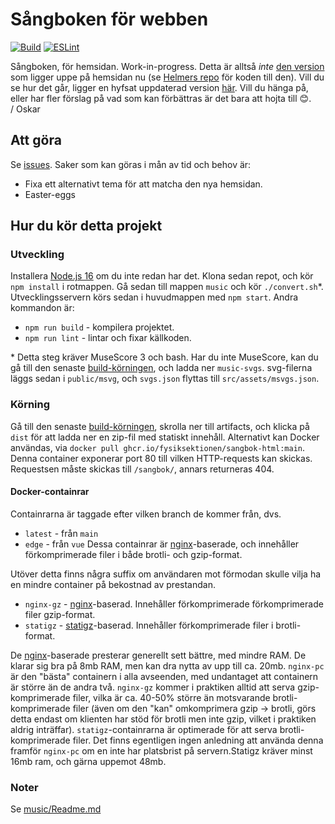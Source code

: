 # Sångboken för webben
[![Build](https://github.com/Fysiksektionen/sangbok-html/actions/workflows/build-vue.yml/badge.svg?branch=vue)](https://github.com/Fysiksektionen/sangbok-html/actions/workflows/build-vue.yml) [![ESLint](https://github.com/Fysiksektionen/sangbok-html/actions/workflows/lint.yml/badge.svg?branch=vue)](https://github.com/Fysiksektionen/sangbok-html/actions/workflows/lint.yml)

Sångboken, för hemsidan. Work-in-progress. Detta är alltså _inte_ [den version](https://f.kth.se/sangbok/) som ligger uppe på hemsidan nu (se [Helmers repo](https://github.com/HelmerNylen/sangbok-f) för koden till den). Vill du se hur det går, ligger en hyfsat uppdaterad version [här](https://f-sangbok-3cf6d8.netlify.app). Vill du hänga på, eller har fler förslag på vad som kan förbättras är det bara att hojta till 😊.  
/ Oskar

## Att göra
Se [issues](https://github.com/Fysiksektionen/sangbok-html/issues). Saker som kan göras i mån av tid och behov är:
* Fixa ett alternativt tema för att matcha den nya hemsidan.
* Easter-eggs

## Hur du kör detta projekt
### Utveckling
Installera [Node.js 16](https://nodejs.org) om du inte redan har det. Klona sedan repot, och kör `npm install` i rotmappen. Gå sedan till mappen `music` och kör `./convert.sh`*. Utvecklingsservern körs sedan i huvudmappen med `npm start`. Andra kommandon är:
* `npm run build` - kompilera projektet.
* `npm run lint` - lintar och fixar källkoden.

\* Detta steg kräver MuseScore 3 och bash. Har du inte MuseScore, kan du gå till den senaste [build-körningen](https://github.com/Fysiksektionen/sangbok-html/actions/workflows/build-vue.yml), och ladda ner `music-svgs`. svg-filerna läggs sedan i `public/msvg`, och `svgs.json` flyttas till `src/assets/msvgs.json`.

### Körning
Gå till den senaste [build-körningen](https://github.com/Fysiksektionen/sangbok-html/actions/workflows/build-vue.yml), skrolla ner till artifacts, och klicka på `dist` för att ladda ner en zip-fil med statiskt innehåll. Alternativt kan Docker användas, via `docker pull ghcr.io/fysiksektionen/sangbok-html:main`. Denna container exponerar port 80 till vilken HTTP-requests kan skickas. Requestsen måste skickas till `/sangbok/`, annars returneras 404.

#### Docker-containrar
Containrarna är taggade efter vilken branch de kommer från, dvs.
* `latest` - från `main`
* `edge` - från `vue`
Dessa containrar är [nginx](https://www.nginx.com)-baserade, och innehåller förkomprimerade filer i både brotli- och gzip-format.

Utöver detta finns några suffix om användaren mot förmodan skulle vilja ha en mindre container på bekostnad av prestandan.
* `nginx-gz` - [nginx](https://www.nginx.com)-baserad. Innehåller förkomprimerade förkomprimerade filer gzip-format.
* `statigz` - [statigz](https://pkg.go.dev/github.com/vearutop/statigz)-baserad. Innehåller förkomprimerade filer i brotli-format.

De [nginx](https://www.nginx.com)-baserade presterar generellt sett bättre, med mindre RAM. De klarar sig bra på 8mb RAM, men kan dra nytta av upp till ca. 20mb. `nginx-pc` är den "bästa" containern i alla avseenden, med undantaget att containern är större än de andra två. `nginx-gz` kommer i praktiken alltid att serva gzip-komprimerade filer, vilka är ca. 40-50% större än motsvarande brotli-komprimerade filer (även om den "kan" omkomprimera gzip -> brotli, görs detta endast om klienten har stöd för brotli men inte gzip, vilket i praktiken aldrig inträffar). `statigz`-containrarna är optimerade för att serva brotli-komprimerade filer. Det finns egentligen ingen anledning att använda denna framför `nginx-pc` om en inte har platsbrist på servern.Statigz kräver minst 16mb ram, och gärna uppemot 48mb.

<!-- See [Configuration Reference](https://cli.vuejs.org/config/). -->

### Noter
Se [music/Readme.md](music/Readme.md)

